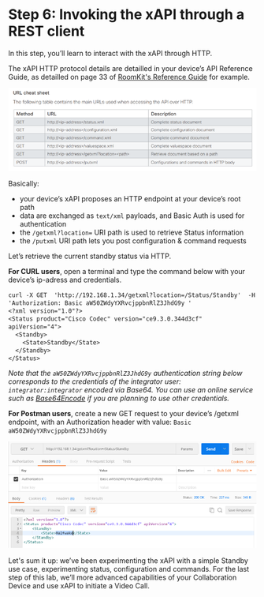 # Step 6: Invoking the xAPI through a REST client

In this step, you’ll learn to interact with the xAPI through HTTP. 

The xAPI HTTP protocol details are detailled in your device’s API Reference Guide, as detailled on page 33 of [RoomKit's Reference Guide](https://www.cisco.com/c/dam/en/us/td/docs/telepresence/endpoint/ce92/room-kit-api-reference-guide-ce92.pdf) for example.

![xAPI HTTP Protocol](assets/images/step6-http-protocol.png)


Basically:
- your device’s xAPI proposes an HTTP endpoint at your device’s root path
- data are exchanged as `text/xml` payloads, and Basic Auth is used for authentication
- the `/getxml?location=` URI path is  used to retrieve Status information
- the `/putxml` URI path lets you post configuration & command requests

Let’s retrieve the current standby status via HTTP.

**For CURL users**, open a terminal and type the command below with your device’s ip-adress and credentials.

```shell
curl -X GET  'http://192.168.1.34/getxml?location=/Status/Standby'  -H 'Authorization: Basic aW50ZWdyYXRvcjppbnRlZ3JhdG9y '
<?xml version="1.0"?>
<Status product="Cisco Codec" version="ce9.3.0.344d3cf" apiVersion="4">
  <Standby>
    <State>Standby</State>
  </Standby>
</Status>
```

_Note that the `aW50ZWdyYXRvcjppbnRlZ3JhdG9y` authentication string below corresponds to the credentials of the integrator user: `integrator:integrator` encoded via Base64. You can use an online service such as [Base64Encode](https://www.base64encode.org/) if you are planning to use other credentials._

**For Postman users**, create a new GET request to your device’s /getxml endpoint, with an Authorization header with value: `Basic aW50ZWdyYXRvcjppbnRlZ3JhdG9y` 

![xAPI HTTP Protocol](assets/images/step6-xapi-via-postman.png)


Let's sum it up: we’ve been experimenting the xAPI with a simple Standby use case, experimenting status, configuration and commands. 
For the last step of this lab, we’ll more advanced capabilities of your Collaboration Device and use xAPI to initiate a Video Call.
